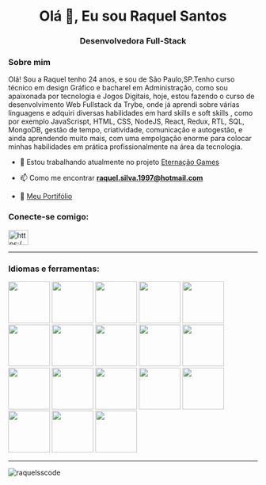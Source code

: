 <h1 align="center">Olá 👋, Eu sou Raquel Santos</h1>
<h3 align="center">Desenvolvedora Full-Stack</h3>

<h3>Sobre mim</h3>
<p>Olá! Sou a Raquel tenho 24 anos, e sou de São Paulo,SP.Tenho curso técnico em design Gráfico e bacharel em Administração, como sou apaixonada por tecnologia e Jogos Digitais, hoje, estou fazendo o curso de desenvolvimento Web Fullstack da Trybe, onde já aprendi sobre várias linguagens e adquiri diversas habilidades em hard skills e soft skills , como por exemplo JavaScrispt, HTML, CSS, NodeJS, React, Redux, RTL, SQL, MongoDB, gestão de tempo, criatividade, comunicação e autogestão, e ainda aprendendo muito mais, com uma empolgação enorme para colocar minhas habilidades em prática profissionalmente na área da tecnologia.</p>

- 🔭 Estou trabalhando atualmente no projeto [Eternação Games](https://www.instagram.com/eternacaogames/)

- 📫 Como me encontrar **raquel.silva.1997@hotmail.com**

- 📝 [Meu Portifólio](https://portifolio-dusky.vercel.app/)

<h3 align="left">Conecte-se comigo:</h3>
<p align=" left">
<a href="https://linkedin.com/in/https://www.linkedin.com/mwlite/in/raquel-santos-da-silva" target="blank"><img align= "center" src="https://raw.githubusercontent.com/rahuldkjain/github-profile-readme-generator/master/src/images/icons/Social/linked-in-alt.svg" alt="https:/ /www.linkedin.com/mwlite/in/raquel-santos-da-silva"height="30" width="40" /></a>
</p>

---

<h3 align="left">Idiomas e ferramentas:</h3>

<img src="https://cdn.jsdelivr.net/gh/devicons/devicon/icons/react/react-original.svg" width="84" height="84" /> <img src="https://cdn.jsdelivr.net/gh/devicons/devicon/icons/redux/redux-original.svg" width="84" height="84" /> <img src="https://cdn.jsdelivr.net/gh/devicons/devicon/icons/bootstrap/bootstrap-original.svg" width="84" height="84"/> <img src="https://cdn.jsdelivr.net/gh/devicons/devicon/icons/css3/css3-original-wordmark.svg" width="84" height="84" /> <img src="https://cdn.jsdelivr.net/gh/devicons/devicon/icons/html5/html5-original-wordmark.svg" width="84" height="84"/> <img src="https://cdn.jsdelivr.net/gh/devicons/devicon/icons/javascript/javascript-original.svg" width="84" height="84"/> <img src="https://cdn.jsdelivr.net/gh/devicons/devicon/icons/docker/docker-original-wordmark.svg" width="84" height="84" /> <img src="https://cdn.jsdelivr.net/gh/devicons/devicon/icons/nodejs/nodejs-original-wordmark.svg" width="84" height="84"/> <img src="https://cdn.jsdelivr.net/gh/devicons/devicon/icons/git/git-original.svg" width="84" height="84"/> <img src="https://cdn.jsdelivr.net/gh/devicons/devicon/icons/hugo/hugo-original-wordmark.svg" width="84" height="84"/>
<img src="https://cdn.jsdelivr.net/gh/devicons/devicon/icons/jest/jest-plain.svg" width="84" height="84"/> <img src="https://cdn.jsdelivr.net/gh/devicons/devicon/icons/linux/linux-original.svg" width="84" height="84"/> <img src="https://cdn.jsdelivr.net/gh/devicons/devicon/icons/java/java-original.svg" width="84" height="84"/> 
<img src="https://cdn.jsdelivr.net/gh/devicons/devicon/icons/c/c-original.svg" width="84" height="84"/>
<img src="https://cdn.jsdelivr.net/gh/devicons/devicon/icons/bash/bash-original.svg" width="84" height="84"/>
<img src="https://cdn.jsdelivr.net/gh/devicons/devicon/icons/typescript/typescript-original.svg" width="84" height="84"/>
<img src="https://cdn.jsdelivr.net/gh/devicons/devicon/icons/heroku/heroku-original.svg" width="84" height="84"/>
<img src="https://cdn.jsdelivr.net/gh/devicons/devicon/icons/unity/unity-original.svg" width="84" height="84"/>

---

<p><img align="center" src="https://github-readme-stats.vercel.app/api/top-langs?username=raquelsscode&show_icons=true&locale=en&layout=compact" alt="raquelsscode" /> </p>
